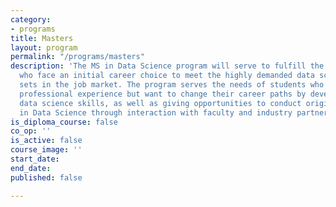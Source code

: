 ```yaml
---
category:
- programs
title: Masters
layout: program
permalink: "/programs/masters"
description: 'The MS in Data Science program will serve to fulfill the needs of students
  who face an initial career choice to meet the highly demanded data science skill
  sets in the job market. The program serves the needs of students who have extensive
  professional experience but want to change their career paths by developing foundational
  data science skills, as well as giving opportunities to conduct original research
  in Data Science through interaction with faculty and industry partners. '
is_diploma_course: false
co_op: ''
is_active: false
course_image: ''
start_date: 
end_date: 
published: false

---
```

